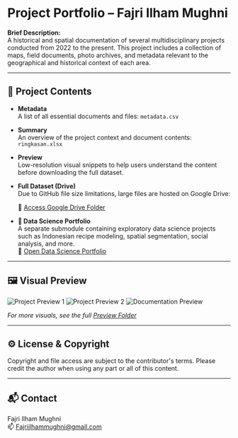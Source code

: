 # Project Portfolio – Fajri Ilham Mughni

**Brief Description:**  
A historical and spatial documentation of several multidisciplinary projects conducted from 2022 to the present. This project includes a collection of maps, field documents, photo archives, and metadata relevant to the geographical and historical context of each area.

---

## 🧾 Project Contents

- **Metadata**  
  A list of all essential documents and files: `metadata.csv`

- **Summary**  
  An overview of the project context and document contents: `ringkasan.xlsx`

- **Preview**  
  Low-resolution visual snippets to help users understand the content before downloading the full dataset.

- **Full Dataset (Drive)**  
  Due to GitHub file size limitations, large files are hosted on Google Drive:

  🔗 [Access Google Drive Folder](https://drive.google.com/drive/folders/1V8aFvsEjfxd30Ys0MHzfVACKO_TuJW8Q?usp=drive_link)

- **📁 Data Science Portfolio**  
  A separate submodule containing exploratory data science projects such as Indonesian recipe modeling, spatial segmentation, social analysis, and more.  
  🔗 [Open Data Science Portfolio](https://github.com/Fajrimughni/data-science-portfolio)

---

## 🖼️ Visual Preview

![Project Preview 1](https://drive.google.com/file/d/1oQey5fLvz5kgLvBjsZLoYsrSJpHrmlnz/view?usp=drive_link)
![Project Preview 2](https://drive.google.com/file/d/1KwJKrpiQgUn0SI9_Lo373vek3lofKgJc/view?usp=drive_link)
![Documentation Preview](https://drive.google.com/file/d/1B4Z2OSVL8TtvEdRrZAnp90j-PTXtZt4E/view?usp=drive_link)

_For more visuals, see the full [Preview Folder](https://drive.google.com/drive/folders/1RwzW-6nGB6aqnLpdcGjUPbqmYekdO0gw?usp=drive_link)_

---

## ⚙️ License & Copyright

Copyright and file access are subject to the contributor's terms. Please credit the author when using any part or all of this content.

---

## 📬 Contact

Fajri Ilham Mughni  
📫 Fajriilhammughni@gmail.com
